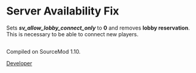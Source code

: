 # Server Availability Fix

Sets ***sv_allow_lobby_connect_only*** to __0__ and removes __lobby reservation__.  
This is necessary to be able to connect new players.

##
Compiled on SourceMod 1.10.

[Developer](https://vk.com/pa4h1337)
